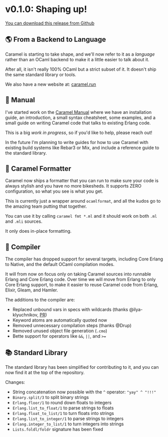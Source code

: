 # v0.1.0: Shaping up!

[You can download this release from Github](https://github.com/AbstractMachinesLab/caramel/releases/tag/v0.1.0#user-content-assets)

## 🌎 From a Backend to Language

Caramel is starting to take shape, and we'll now refer to it as a _language_
rather than an OCaml backend to make it a little easier to talk about it.

After all, it isn't really 100% OCaml but a strict subset of it. It doesn't
ship the same standard library or tools.

We also have a new website at: [caramel.run](https://caramel.run)

## 📙 Manual

I've started work on the [Caramel Manual](https://caramel.run/manual/) where we
have an installation guide, an introduction, a small syntax cheatsheet, some
examples, and a small guide on writing Caramel code that talks to existing
Erlang code.

This is a big _work in progress_, so if you'd like to help, please reach out!

In the future I'm planning to write guides for how to use Caramel with existing
build systems like Rebar3 or Mix, and include a reference guide to the standard
library.

## 💅 Caramel Formatter

Caramel now ships a formatter that you can run to make sure your code is always
stylish and you have no more bikesheds. It supports ZERO configuration, so what
you see is what you get.

This is currently just a wrapper around `ocamlformat`, and all the kudos go to
the amazing team putting that together.

You can use it by calling `caramel fmt *.ml` and it should work on both `.ml`
and `.mli` sources.

It only does in-place formatting.

## 🧰 Compiler

The compiler has dropped support for several targets, including Core Erlang to
Native, and the default OCaml compilation modes.

It will from now on focus only on taking Caramel sources into runnable Erlang
and Core Erlang code. Over time we will move from Erlang to only Core Erlang
support, to make it easier to reuse Caramel code from Erlang, Elixir, Gleam,
and Hamler.

The additions to the compiler are:

* Replaced unbound vars in specs with wildcards (thanks @ilya-klyuchnikov, [PR](https://github.com/AbstractMachinesLab/caramel/pull/38))
* Keyword atoms are automatically quoted now
* Removed unnecessary compilation steps (thanks @Drup)
* Removed unused object file generation (`.cmo`)
* Bette support for operators like `&&`, `||`, and `>=`

## 📚 Standard Library

The standard library has been simplified for contributing to it, and you can now
find it at the top of the repository.

Changes:

* String concatenation now possible with the `^` operator: `"yay" ^ "!!!"`
* `Binary.split/3` to split binary strings
* `Erlang.floor/1` to round down floats to integers
* `Erlang.list_to_float/1` to parse strings to floats
* `Erlang.float_to_list/1` to turn floats into strings
* `Erlang.list_to_integer/1` to parse strings to integers
* `Erlang.integer_to_list/1` to turn integers into strings
* `Lists.foldl/foldr` signature has been fixed

<div id="assets"></div>
